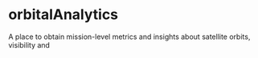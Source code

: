 # orbitalAnalytics
A place to obtain mission-level metrics and insights about satellite orbits, visibility and 
